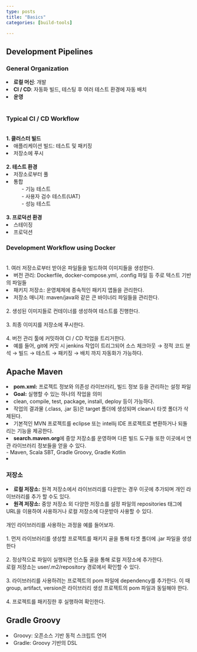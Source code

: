 ```yaml
---
type: posts
title: "Basics"
categories: [build-tools]

---
```

<!--snippet-->
<p>
	<h2>Development Pipelines</h2>
	<h3>General Organization</h3>
		<oi>
			<li><b class="taxonomy">로컬 머신</b>: 개발</li>
			<li><b class="taxonomy">CI / CD</b>: 자동화 빌드, 테스팅 후 여러 테스트 환경에 자동 배치</li>
			<li><b class="taxonomy">운영</b></li>
		</oi><br>
	<h3>Typical CI / CD Workflow</h3>
		<br><b class="funccolor">1. 클러스터 빌드</b>
		<div class="firstindent">
			<oi>
				<li>애플리케이션 빌드: 테스트 및 패키징</li>
				<li>저장소에 푸시</li>
			</oi>
		</div>
		<br><b class="funccolor">2. 테스트 환경</b>
		<div class="firstindent">
			<oi>
				<li>저장소로부터 풀</li>
				<li>통합</li>
				<div style="margin-left: 3em">
					- 기능 테스트<br>
					- 사용자 검수 테스트(UAT)<br>
					- 성능 테스트<br>
				</div>
			</oi>
		</div>
		<br><b class="funccolor">3. 프로덕션 환경</b>
		<div class="firstindent">
			<oi>
				<li>스테이징</li>
				<li>프로덕션</li>
			</oi>
		</div>
	<h3>Development Workflow using Docker</h3><br>
		1. 여러 저장소로부터 받아온 파일들을 빌드하여 이미지들을 생성한다.
		<div class="firstindent">
			<oi>
				<li>버전 관리: Dockerfile, docker-compose.yml, .config 파일 등 주로 텍스트 기반의 파일들</li>
				<li>패키지 저장소: 운영체제에 종속적인 패키지 앱들을 관리한다.</li>
				<li>저장소 매니저: maven/java와 같은 큰 바이너리 파일들을 관리한다. </li>
			</oi><br>
		</div>
		2. 생성된 이미지들로 컨테이너를 생성하여 테스트를 진행한다.<br><br>
		3. 최종 이미지를 저장소에 푸시한다.<br><br>
		4. 버전 관리 툴에 커밋하여 CI / CD 작업을 트리거한다.
			<div class="firstindent">
				<oi>
					<li>예를 들어, git에 커밋 시 jenkins 작업이 트리그되어 소스 체크아웃 &rarr; 정적 코드 분석 &rarr; 빌드 &rarr; 테스트 &rarr; 패키징 &rarr; 배치 까지 자동화가 가능하다.</li>
				</oi>
			</div>
	<h2>Apache Maven</h2>
		<oi>
			<li><b class="taxonomy">pom.xml:</b> 프로젝트 정보와 의존성 라이브러리, 빌드 정보 등을 관리하는 설정 파일</li>
			<li><b class="taxonomy">Goal:</b> 실행할 수 있는 하나의 작업을 의미</li>
			<div class="firstindent">
				<oi>
					<li>clean, compile, test, package, install, deploy 등이 가능하다.</li>
					<li>작업의 결과물 (.class, .jar 등)은 target 폴더에 생성되며 clean시 타겟 폴더가 삭제된다.</li>
				</oi>
			</div>
			<li>기본적인 MVN 프로젝트를 eclipse 또는 intellij IDE 프로젝트로 변환하거나 되돌리는 기능을 제공한다.</li>
			<li><b class="taxonomy">search.maven.org</b>에 중앙 저장소를 운영하며 다른 빌드 도구들 또한 이곳에서 연관 라이브러리 정보들을 얻을 수 있다.</li>
			<div class="firstindent taxonomy">- Maven, Scala SBT, Gradle Groovy, Gradle Kotlin</div>
			<li></li>
		</oi>
		<h3>저장소</h3>
			<oi>
				<li><b class="taxonomy">로컬 저장소:</b> 원격 저장소에서 라이브러리를 다운받는 경우 이곳에 추가되며 개인 라이브러리를 추가 할 수도 있다.</li>
				<li><b class="taxonomy">원격 저장소:</b> 중앙 저장소 외 다양한 저장소를 설정 파일의 repositories 태그에 URL을 이용하여 사용하거나 로컬 저장소에 다운받아 사용할 수 있다.</li>
			</oi>
			<br>개인 라이브러리를 사용하는 과정을 예를 들어보자.
			<div class="firstindent">
				<br>1. 먼저 라이브러리를 생성할 프로젝트를 패키지 골을 통해 타겟 폴더에 .jar 파일을 생성한다<br>
				<br>2. 정상적으로 파일이 실행되면 인스톨 골을 통해 로컬 저장소에 추가한다.
					<br>로컬 저장소는 user/.m2/repository 경로에서 확인할 수 있다.
				<br><br>3. 라이브러리를 사용하려는 프로젝트의 pom 파일에 dependency를 추가한다. 이 때 group, artifact, version은 라이브러리 생성 프로젝트의 pom 파일과 동일해야 한다.<br>
				<br>4. 프로젝트를 패키징한 후 실행하여 확인한다.
			</div>
	<h2>Gradle Groovy</h2>
	<oi>
		<li>Groovy: 오픈소스 기반 동적 스크립트 언어</li>
		<li>Gradle: Groovy 기반의 DSL</li>
	</oi>
</p>
